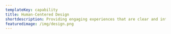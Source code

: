 ```yaml
---
templateKey: capability
title: Human-Centered Design
shortdescription: Providing engaging experiences that are clear and intuitive to users
featuredimage: /img/design.png
---
```


